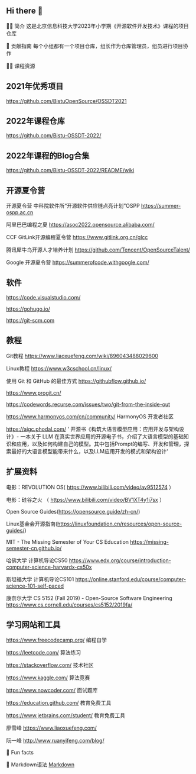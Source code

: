 ## Hi there 👋


🙋‍♀️ 简介
这是北京信息科技大学2023年小学期《开源软件开发技术》课程的项目仓库

🌈 贡献指南
每个小组都有一个项目仓库，组长作为仓库管理员，组员进行项目协作

👩‍💻 课程资源
## 2021年优秀项目
https://github.com/BistuOpenSource/OSSDT2021

## 2022年课程仓库
https://github.com/Bistu-OSSDT-2022/

## 2022年课程的Blog合集
https://github.com/Bistu-OSSDT-2022/README/wiki

## 开源夏令营
开源夏令营 中科院软件所“开源软件供应链点亮计划”OSPP  https://summer-ospp.ac.cn

阿里巴巴编程之夏 https://asoc2022.opensource.alibaba.com/ 

CCF GitLink开源编程夏令营 https://www.gitlink.org.cn/glcc 

腾讯犀牛鸟开源人才培养计划 https://github.com/Tencent/OpenSourceTalent/

Google 开源夏令营 https://summerofcode.withgoogle.com/

## 软件
https://code.visualstudio.com/

https://gohugo.io/

https://git-scm.com


## 教程

Git教程 https://www.liaoxuefeng.com/wiki/896043488029600

Linux教程 https://www.w3cschool.cn/linux/

使用 Git 和 GitHub 的最佳方式 https://githubflow.github.io/

https://www.progit.cn/

https://codewords.recurse.com/issues/two/git-from-the-inside-out

https://www.harmonyos.com/cn/community/ HarmonyOS 开发者社区

https://aigc.phodal.com/ ' 开源书《构筑大语言模型应用：应用开发与架构设计》- 一本关于 LLM 在真实世界应用的开源电子书，介绍了大语言模型的基础知识和应用，以及如何构建自己的模型。其中包括Prompt的编写、开发和管理，探索最好的大语言模型能带来什么，以及LLM应用开发的模式和架构设计'

## 扩展资料

电影：REVOLUTION OS( https://www.bilibili.com/video/av9512574 ）

电影：硅谷之火 （ https://www.bilibili.com/video/BV1XT4y1j7sx ）

Open Source Guides(https://opensource.guide/zh-cn/)

Linux基金会开源指南(https://linuxfoundation.cn/resources/open-source-guides/)

MIT - The Missing Semester of Your CS Education https://missing-semester-cn.github.io/

哈佛大学 计算机导论CS50 https://www.edx.org/course/introduction-computer-science-harvardx-cs50x

斯坦福大学 计算机导论CS101 https://online.stanford.edu/course/computer-science-101-self-paced

康奈尔大学 CS 5152 (Fall 2019) - Open-Source Software Engineering  https://www.cs.cornell.edu/courses/cs5152/2019fa/

## 学习网站和工具

https://www.freecodecamp.org/ 编程自学

https://leetcode.com/ 算法练习

https://stackoverflow.com/ 技术社区

https://www.kaggle.com/ 算法竞赛

https://www.nowcoder.com/ 面试题库

https://education.github.com/  教育免费工具

https://www.jetbrains.com/student/ 教育免费工具

廖雪峰 https://www.liaoxuefeng.com/

阮一峰 http://www.ruanyifeng.com/blog/

🍿 Fun facts 

🧙 Markdown语法 [Markdown](https://docs.github.com/github/writing-on-github/getting-started-with-writing-and-formatting-on-github/basic-writing-and-formatting-syntax) 







